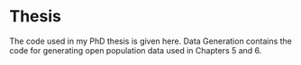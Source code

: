# Thesis

The code used in my PhD thesis is given here. Data Generation contains the code for generating open population data used in Chapters 5 and 6.
